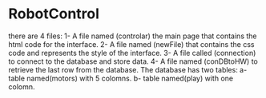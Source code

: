 # RobotControl
there are 4 files:
1- A file named (controlar) the main page that contains the html code for the interface.
2- A file named (newFile) that contains the css code and represents the style of the interface.
3- A file called (connection) to connect to the database and store data.
4- A file named (conDBtoHW) to retrieve the last row from the database.
The database has two tables:
a- table named(motors) with 5 colomns.
b- table named(play) with one colomn.
